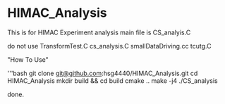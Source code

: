 # HIMAC_Analysis

This is for HIMAC Experiment analysis
main file is CS_analyis.C

do not use 
    TransformTest.C
    cs_analysis.C
    smallDataDriving.cc
    tcutg.C


"How To Use"

'''bash
git clone git@github.com:hsg4440/HIMAC_Analysis.git
cd HIMAC_Analysis
mkdir build && cd build
cmake ..
make -j4
./CS_analysis

done.